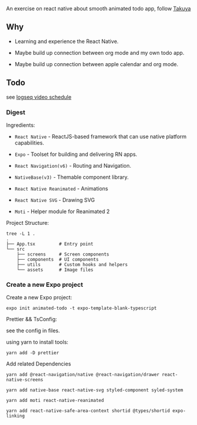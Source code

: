 An exercise on react native about smooth animated todo app, follow [Takuya](https://github.com/craftzdog)

## Why

- Learning and experience the React Native.

- Maybe build up connection between org mode and my own todo app.

- Maybe build up connection between apple calendar and org mode.

## Todo

see [logseq video schedule](React-Native.org)

### Digest

Ingredients:

- `React Native` - ReactJS-based framework that can use native platform capabilities.

- `Expo` - Toolset for building and delivering RN apps.

- `React Navigation(v6)` - Routing and Navigation.

- `NativeBase(v3)` - Themable component library.

- `React Native Reanimated` - Animations

- `React Native SVG` - Drawing SVG

- `Moti` - Helper module for Reanimated 2

Project Structure:

```shell
tree -L 1 .
.
├── App.tsx         # Entry point
└── src
    ├── screens     # Screen components
    ├── components  # UI components
    ├── utils       # Custom hooks and helpers
    └── assets      # Image files
```

### Create a new Expo project

Create a new Expo project:

```shell
expo init animated-todo -t expo-template-blank-typescript
```
Prettier && TsConfig:

see the config in files.

using yarn to install tools:

```shell
yarn add -D prettier
```
Add related Dependencies

```shell
yarn add @react-navigation/native @react-navigation/drawer react-native-screens

yarn add native-base react-native-svg styled-component syled-system

yarn add moti react-native-reanimated

yarn add react-native-safe-area-context shortid @types/shortid expo-linking
```